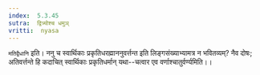 ```yaml
---
index:  5.3.45
sutra:  द्वित्र्योश्च धमुञ्
vritti:  nyasa
---
```


`मतिद्वैधानि` इति। ननु च स्वार्थिकाः प्रकृतिधरह्माननुवर्त्तन्त इति लिङ्गसंख्याभ्यामत्र न भवितव्यम्? नैव दोषः; अतिवर्त्तन्ते हि कदाचित् स्वार्थिकाः प्रकृतिधर्मान् यथा--चत्वार एव वर्णाश्चातुर्वर्ण्यमिति।।

